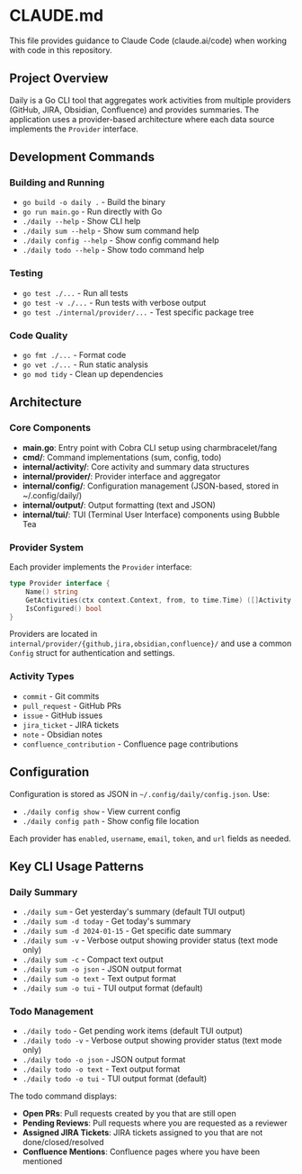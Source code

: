 # CLAUDE.md

This file provides guidance to Claude Code (claude.ai/code) when working with code in this repository.

## Project Overview

Daily is a Go CLI tool that aggregates work activities from multiple providers (GitHub, JIRA, Obsidian, Confluence) and provides summaries. The application uses a provider-based architecture where each data source implements the `Provider` interface.

## Development Commands

### Building and Running
- `go build -o daily .` - Build the binary
- `go run main.go` - Run directly with Go
- `./daily --help` - Show CLI help
- `./daily sum --help` - Show sum command help
- `./daily config --help` - Show config command help
- `./daily todo --help` - Show todo command help

### Testing
- `go test ./...` - Run all tests
- `go test -v ./...` - Run tests with verbose output
- `go test ./internal/provider/...` - Test specific package tree

### Code Quality
- `go fmt ./...` - Format code
- `go vet ./...` - Run static analysis
- `go mod tidy` - Clean up dependencies

## Architecture

### Core Components
- **main.go**: Entry point with Cobra CLI setup using charmbracelet/fang
- **cmd/**: Command implementations (sum, config, todo)
- **internal/activity/**: Core activity and summary data structures
- **internal/provider/**: Provider interface and aggregator
- **internal/config/**: Configuration management (JSON-based, stored in ~/.config/daily/)
- **internal/output/**: Output formatting (text and JSON)
- **internal/tui/**: TUI (Terminal User Interface) components using Bubble Tea

### Provider System
Each provider implements the `Provider` interface:
```go
type Provider interface {
    Name() string
    GetActivities(ctx context.Context, from, to time.Time) ([]Activity, error)
    IsConfigured() bool
}
```

Providers are located in `internal/provider/{github,jira,obsidian,confluence}/` and use a common `Config` struct for authentication and settings.

### Activity Types
- `commit` - Git commits
- `pull_request` - GitHub PRs
- `issue` - GitHub issues
- `jira_ticket` - JIRA tickets
- `note` - Obsidian notes
- `confluence_contribution` - Confluence page contributions

## Configuration

Configuration is stored as JSON in `~/.config/daily/config.json`. Use:
- `./daily config show` - View current config
- `./daily config path` - Show config file location

Each provider has `enabled`, `username`, `email`, `token`, and `url` fields as needed.

## Key CLI Usage Patterns

### Daily Summary
- `./daily sum` - Get yesterday's summary (default TUI output)
- `./daily sum -d today` - Get today's summary
- `./daily sum -d 2024-01-15` - Get specific date summary
- `./daily sum -v` - Verbose output showing provider status (text mode only)
- `./daily sum -c` - Compact text output
- `./daily sum -o json` - JSON output format
- `./daily sum -o text` - Text output format
- `./daily sum -o tui` - TUI output format (default)

### Todo Management
- `./daily todo` - Get pending work items (default TUI output)
- `./daily todo -v` - Verbose output showing provider status (text mode only)
- `./daily todo -o json` - JSON output format
- `./daily todo -o text` - Text output format
- `./daily todo -o tui` - TUI output format (default)

The todo command displays:
- **Open PRs**: Pull requests created by you that are still open
- **Pending Reviews**: Pull requests where you are requested as a reviewer
- **Assigned JIRA Tickets**: JIRA tickets assigned to you that are not done/closed/resolved
- **Confluence Mentions**: Confluence pages where you have been mentioned